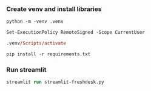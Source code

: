 ### Create venv and install libraries

```ps
python -m -venv .venv

Set-ExecutionPolicy RemoteSigned -Scope CurrentUser

.venv/Scripts/activate

pip install -r requirements.txt
```

### Run streamlit 

```ps
streamlit run streamlit-freshdesk.py
```
